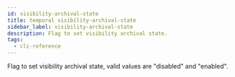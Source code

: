 ```yaml
---
id: visibility-archival-state
title: temporal visibility-archival-state
sidebar_label: visibility-archival-state
description: Flag to set visibility archival state.
tags:
  - cli-reference
---
```


Flag to set visibility archival state, valid values are "disabled" and "enabled".
